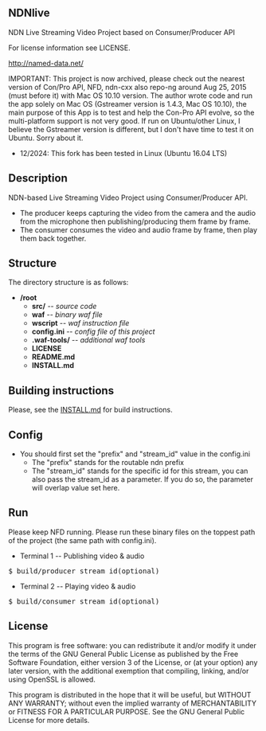 NDNlive
----

NDN Live Streaming Video Project based on Consumer/Producer API

For license information see LICENSE.

http://named-data.net/

IMPORTANT: This project is now archived, please check out the nearest version of Con/Pro API, NFD, ndn-cxx also repo-ng around Aug 25, 2015 (must before it) with Mac OS 10.10 version. The author wrote code and run the app solely on Mac OS (Gstreamer version is 1.4.3, Mac OS 10.10), the main purpose of this App is to test and help the Con-Pro API evolve, so the multi-platform support is not very good. If run on Ubuntu/other Linux, I believe the Gstreamer version is different, but I don't have time to test it on Ubuntu. Sorry about it.

- 12/2024: This fork has been tested in Linux (Ubuntu 16.04 LTS)


Description
----

NDN-based Live Streaming Video Project using Consumer/Producer API. 

- The producer keeps capturing the video from the camera and the audio from the microphone then publishing/producing them frame by frame. 
- The consumer consumes the video and audio frame by frame, then play them back together.

Structure
----

The directory structure is as follows:

* **/root**
    * **src/** *-- source code*
    * **waf** *-- binary waf file*
    * **wscript** *-- waf instruction file*
    * **config.ini** *-- config file of this project* 
    * **.waf-tools/** *-- additional waf tools*
    * **LICENSE**
    * **README.md**
    * **INSTALL.md**

Building instructions
----
Please, see the [INSTALL.md](INSTALL.md) for build instructions.

Config
--
- You should first set the "prefix" and "stream_id" value in the config.ini
    - The "prefix" stands for the routable ndn prefix
    - The "stream_id" stands for the specific id for this stream, you can also pass the stream_id as a parameter. If you do so, the parameter will overlap value set here.

Run
--
Please keep NFD running.
Please run these binary files on the toppest path of the project (the same path with config.ini).

- Terminal 1 -- Publishing video & audio 
<pre>
$ build/producer stream_id(optional)
</pre>

- Terminal 2 -- Playing video & audio
<pre>
$ build/consumer stream_id(optional)
</pre>

License
---
This program is free software: you can redistribute it and/or modify it under the terms of the GNU General Public License as published by the Free Software Foundation, either version 3 of the License, or (at your option) any later version, with the additional exemption that compiling, linking, and/or using OpenSSL is allowed.

This program is distributed in the hope that it will be useful, but WITHOUT ANY WARRANTY; without even the implied warranty of MERCHANTABILITY or FITNESS FOR A PARTICULAR PURPOSE. See the GNU General Public License for more details.
